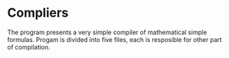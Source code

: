 # Compliers
The program presents a very simple compiler of mathematical simple formulas. Progam is divided into five files, each is resposible for other part of compilation.
